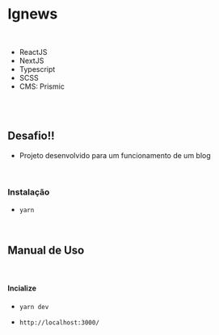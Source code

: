 # Ignews

<br>

- ReactJS
- NextJS
- Typescript
- SCSS
- CMS: Prismic

<br><br>

## Desafio!!

- Projeto desenvolvido para um funcionamento de um blog

  <br>

### Instalação

- `yarn`

<br>

## Manual de Uso

<br>

#### Incialize

- `yarn dev`
  <br>

- `http://localhost:3000/`
